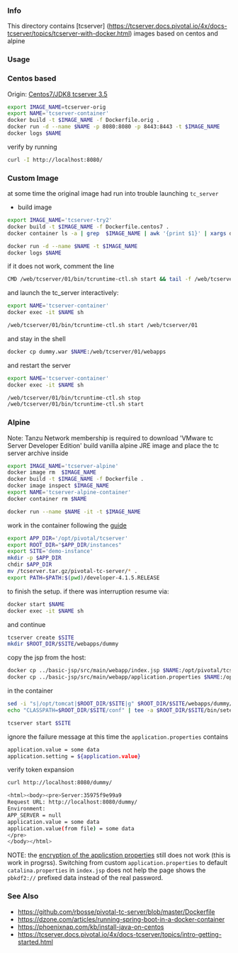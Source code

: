 ### Info

This directory contains [tcserver] (https://tcserver.docs.pivotal.io/4x/docs-tcserver/topics/tcserver-with-docker.html) images based on centos and alpine

### Usage

### Centos based
Origin: [Centos7/JDK8 tcserver 3.5](https://github.com/rbosse/pivotal-tc-server)
```sh
export IMAGE_NAME=tcserver-orig
export NAME='tcserver-container'
docker build -t $IMAGE_NAME -f Dockerfile.orig .
docker run -d --name $NAME -p 8080:8080 -p 8443:8443 -t $IMAGE_NAME
docker logs $NAME
```
verify by running
```sh
curl -I http://localhost:8080/
```
### Custom Image

at some time the original image had run into trouble launching `tc_server`

* build image
```sh
export IMAGE_NAME='tcserver-try2'
docker build -t $IMAGE_NAME -f Dockerfile.centos7 .
docker container ls -a | grep  $IMAGE_NAME | awk '{print $1}' | xargs docker container rm
```
```sh
docker run -d --name $NAME -t $IMAGE_NAME
docker logs $NAME
```
if it does not work, comment the line
```sh
CMD /web/tcserver/01/bin/tcruntime-ctl.sh start && tail -f /web/tcserver/01/logs/catalina.out
```
and launch the tc_server  interactively:

```sh
export NAME='tcserver-container'
docker exec -it $NAME sh
```
```sh
/web/tcserver/01/bin/tcruntime-ctl.sh start /web/tcserver/01
```
and stay in the shell

```sh
docker cp dummy.war $NAME:/web/tcserver/01/webapps
```
and restart the server
```sh
export NAME='tcserver-container'
docker exec -it $NAME sh
```
```sh
/web/tcserver/01/bin/tcruntime-ctl.sh stop
/web/tcserver/01/bin/tcruntime-ctl.sh start
```
### Alpine 
Note: Tanzu Network membership is required to download 'VMware tc Server Developer Edition'
build vanilla alpine JRE image and place the tc server archive inside
```sh
export IMAGE_NAME='tcserver-alpine'
docker image rm  $IMAGE_NAME
docker build -t $IMAGE_NAME -f Dockerfile .
docker image inspect $IMAGE_NAME
export NAME='tcserver-alpine-container'
docker container rm $NAME
```
```sh
docker run --name $NAME -it -t $IMAGE_NAME
```
work in the container following the
[guide](https://tcserver.docs.pivotal.io/4x/docs-tcserver/topics/install-getting-started.html)

```sh
export APP_DIR='/opt/pivotal/tcserver'
export ROOT_DIR="$APP_DIR/instances"
export SITE='demo-instance'
mkdir -p $APP_DIR
chdir $APP_DIR
mv /tcserver.tar.gz/pivotal-tc-server/* .
export PATH=$PATH:$(pwd)/developer-4.1.5.RELEASE
```
to finish the setup.
if there was interruption resume via:
```sh
docker start $NAME
docker exec -it $NAME sh
```
and continue
```sh
tcserver create $SITE
mkdir $ROOT_DIR/$SITE/webapps/dummy
```
copy the jsp from the host:
```sh
docker cp ../basic-jsp/src/main/webapp/index.jsp $NAME:/opt/pivotal/tcserver/instances/demo-instance/webapps/dummy
docker cp ../basic-jsp/src/main/webapp/application.properties $NAME:/opt/pivotal/tcserver/instances/demo-instance/conf
```
in the container
```sh
sed -i "s|/opt/tomcat|$ROOT_DIR/$SITE|g" $ROOT_DIR/$SITE/webapps/dummy/index.jsp
echo "CLASSPATH=$ROOT_DIR/$SITE/conf" | tee -a $ROOT_DIR/$SITE/bin/setenv.sh
```
```sh
tcserver start $SITE
```
ignore the failure message
at this time the `application.properties` contains
```sh
application.value = some data
application.setting = ${application.value}
```
verify token expansion
```sh
curl http://localhost:8080/dummy/
```
```sh
<html><body><pre>Server:35975f9e99a9
Request URL: http://localhost:8080/dummy/
Environment:
APP_SERVER = null
application.value = some data
application.value(from file) = some data
</pre>
</body></html>
```
NOTE: the [encryption of the applicstion properties](ttps://tcserver.docs.pivotal.io/4x/docs-tcserver/topics/encoding-properties.html)
still does not work (this is work in progrss). Switching from custom `application.properties` to default `catalina.properties` in `index.jsp` does not help
the page shows the `pbkdf2://` prefixed data instead of the real password. 

### See Also

  * https://github.com/rbosse/pivotal-tc-server/blob/master/Dockerfile
  * https://dzone.com/articles/running-spring-boot-in-a-docker-container
  * https://phoenixnap.com/kb/install-java-on-centos
  * https://tcserver.docs.pivotal.io/4x/docs-tcserver/topics/intro-getting-started.html

